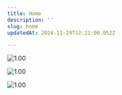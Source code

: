 ```yaml
---
title: Home
description: ''
slug: home
updatedAt: 2024-11-29T12:21:00.052Z

---
```

![1.00](/assets/Cascata_val_di_rabbi.jpg)

![1.00](/assets/MainAfter.jpg)

![1.00](/assets/house_1.png)

